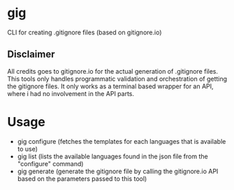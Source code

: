 # gig
CLI for creating .gitignore files (based on gitignore.io)

## Disclaimer
All credits goes to gitignore.io for the actual generation of .gitignore files. This tools only handles programmatic validation and orchestration of getting the gitignore files. It only works as a terminal based wrapper for an API, where i had no involvement in the API parts.

# Usage
* gig configure (fetches the templates for each languages that is available to use)
* gig list (lists the available languages found in the json file from the "configure" command)
* gig generate (generate the gitignore file by calling the gitignore.io API based on the parameters passed to this tool)
